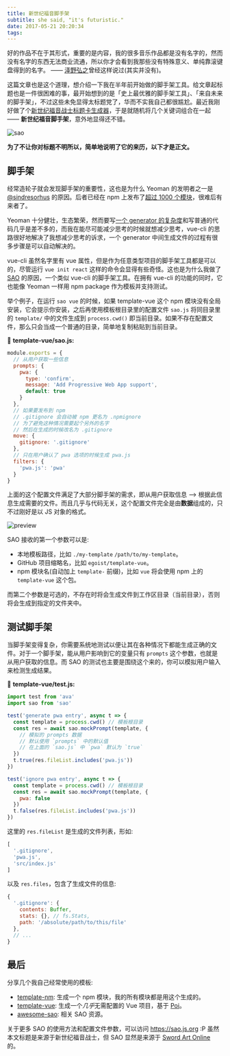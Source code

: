 ```yaml
---
title: 新世纪福音脚手架
subtitle: she said, "it's futuristic."
date: 2017-05-21 20:20:34
tags:
---
```

好的作品不在于其形式，重要的是内容，我的很多音乐作品都是没有名字的，然而没有名字的东西无法商业流通，所以你才会看到我那些没有特殊意义、单纯靠滚键盘得到的名字。 —— [泽野弘之](http://music.163.com/#/artist?id=15290)曾经这样说过(其实并没有)。

这篇文章也是这个道理，想介绍一下我在半年前开始做的脚手架工具。给文章起标题也是一件很困难的事，最开始想到的是「史上最优雅的脚手架工具」、「来自未来的脚手架」，不过这些未免显得太标题党了，华而不实我自己都很尴尬。最近我刚好做了个[新世纪福音战士标题卡生成器](https://github.com/egoist/evangelion-card)，于是就随机将几个关键词组合在一起 —— **新世纪福音脚手架**，意外地显得还不错。

![sao](https://ooo.0o0.ooo/2017/05/21/5921898822cae.png)

**为了不让你对标题不明所以，简单地说明了它的来历，以下才是正文。**

## 脚手架

经常造轮子就会发现脚手架的重要性，这也是为什么 Yeoman 的发明者之一是 [@sindresorhus](https://github.com/sindresorhus) 的原因。后者已经在 npm 上发布了[超过 1000 个模块](https://www.npmjs.com/~sindresorhus)，很难后有来者了。

Yeoman 十分健壮，生态繁荣，然而要写[一个 generator 的复杂度](https://github.com/sindresorhus/generator-nm/blob/master/app/index.js)和写普通的代码几乎是差不多的，而我在能尽可能减少思考的时候就想减少思考，vue-cli 的思路很好地解决了我想减少思考的诉求，一个 generator 中间生成文件的过程有很多步骤是可以自动解决的。

vue-cli 虽然名字里有 vue 属性，但是作为任意类型项目的脚手架工具都是可以的，尽管运行 `vue init react` 这样的命令会显得有些奇怪。这也是为什么我做了 [SAO](https://github.com/egoist/sao) 的原因，一个类似 vue-cli 的脚手架工具。在拥有 vue-cli 的功能的同时，它也能像 Yeoman 一样用 npm package 作为模板并支持测试。

举个例子，在运行 `sao vue` 的时候，如果 template-vue 这个 npm 模块没有全局安装，它会提示你安装，之后再使用模板根目录里的配置文件 `sao.js` 将同目录里的 `template/` 中的文件生成到 `process.cwd()` 即当前目录。如果不存在配置文件，那么只会当成一个普通的目录，简单地复制粘贴到当前目录。

📄 **template-vue/sao.js:**

```js
module.exports = {
  // 从用户获取一些信息
  prompts: {
    pwa: {
      type: 'confirm',
      message: 'Add Progressive Web App support',
      default: true
    }
  },
  // 如果要发布到 npm
  // .gitignore 会自动被 npm 更名为 .npmignore
  // 为了避免这种情况需要起个另外的名字
  // 然后在生成的时候改名为 .gitignore
  move: {
    gitignore: '.gitignore'
  },
  // 只在用户确认了 pwa 选项的时候生成 pwa.js
  filters: {
    'pwa.js': 'pwa'
  }
}
```

上面的这个配置文件满足了大部分脚手架的需求，即从用户获取信息 --> 根据此信息生成需要的文件。而且几乎与代码无关，这个配置文件完全是由**数据**组成的，只不过刚好是以 JS 对象的格式。

![preview](https://ooo.0o0.ooo/2017/05/21/59218de93485b.png)

SAO 接收的第一个参数可以是:

- 本地模板路径，比如 `./my-template` `/path/to/my-template`。
- GitHub 项目缩略名，比如 `egoist/template-vue`。
- npm 模块名(自动加上 `template-` 前缀)，比如 `vue` 将会使用 npm 上的 `template-vue` 这个包。

而第二个参数是可选的，不存在时将会生成文件到工作区目录（当前目录），否则将会生成到指定的文件夹中。

## 测试脚手架

当脚手架变得复杂，你需要系统地测试以便让其在各种情况下都能生成正确的文件。对于一个脚手架，能从用户影响到它的变量只有 `prompts` 这个参数，也就是从用户获取的信息。而 SAO 的测试也主要是围绕这个来的，你可以模拟用户输入来检测生成结果。

📄 **template-vue/test.js:**

```js
import test from 'ava'
import sao from 'sao'

test('generate pwa entry', async t => {
  const template = process.cwd() // 模板根目录
  const res = await sao.mockPrompt(template, {
    // 模拟的 prompts 数据
    // 默认使用 `prompts` 中的默认值
    // 在上面的 `sao.js` 中 `pwa` 默认为 `true`
  })
  t.true(res.fileList.includes('pwa.js'))
})

test('ignore pwa entry', async t => {
  const template = process.cwd() // 模板根目录
  const res = await sao.mockPrompt(template, {
    pwa: false
  })
  t.false(res.fileList.includes('pwa.js'))
})
```

这里的 `res.fileList` 是生成的文件列表，形如:

```js
[
  '.gitignore',
  'pwa.js',
  'src/index.js'
]
```

以及 `res.files`，包含了生成文件的信息:

```js
{
  '.gitignore': {
    contents: Buffer,
    stats: {}, // fs.Stats,
    path: '/absolute/path/to/this/file'
  },
  // ...
}
```

## 最后

分享几个我自己经常使用的模板:

- [template-nm](https://github.com/egoist/template-nm): 生成一个 npm 模块，我的所有模块都是用这个生成的。
- [template-vue](https://github.com/egoist/template-vue): 生成一个*几乎*无需配置的 Vue 项目，基于 [Poi](https://poi.js.org)。
- [awesome-sao](https://github.com/egoist/awesome-sao): 相关 SAO 资源。

关于更多 SAO 的使用方法和配置文件参数，可以访问 https://sao.js.org :P 虽然本文标题是来源于新世纪福音战士，但 SAO 显然是来源于 [Sword Art Online](https://zh.moegirl.org/zh-hans/%E5%88%80%E5%89%91%E7%A5%9E%E5%9F%9F) 的。